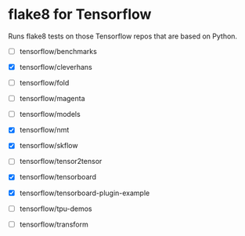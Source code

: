 # flake8 for Tensorflow
Runs flake8 tests on those Tensorflow repos that are based on Python.

* [ ] tensorflow/benchmarks
* [x] tensorflow/cleverhans
* [ ] tensorflow/fold
* [ ] tensorflow/magenta
* [ ] tensorflow/models
* [x] tensorflow/nmt
* [x] tensorflow/skflow
* [ ] tensorflow/tensor2tensor
* [x] tensorflow/tensorboard
* [x] tensorflow/tensorboard-plugin-example
* [ ] tensorflow/tpu-demos
* [ ] tensorflow/transform
 
